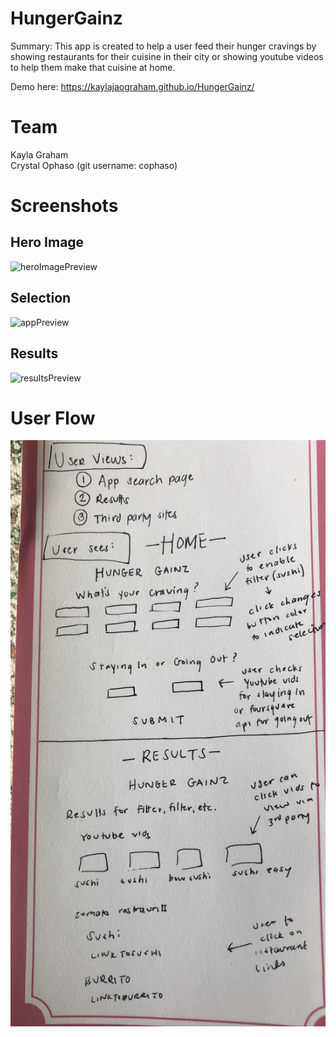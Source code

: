 # HungerGainz

Summary: This app is created to help a user feed their hunger cravings by showing restaurants for their cuisine in their city or showing youtube videos to help them make that cuisine at home.

Demo here: https://kaylajaograham.github.io/HungerGainz/

# Team
Kayla Graham  
Crystal Ophaso (git username: cophaso)

# Screenshots
<h2>Hero Image</h2>
<img width="339" alt="heroImagePreview" src="https://user-images.githubusercontent.com/35277690/60758950-31440280-9fd2-11e9-9789-fdda696cd1c3.png">
<h2>Selection</h2>
<img width="341" alt="appPreview" src="https://user-images.githubusercontent.com/35277690/60758949-31440280-9fd2-11e9-9a2d-00c0e3a6ea9e.png">
<h2>Results</h2>
<img width="332" alt="resultsPreview" src="https://user-images.githubusercontent.com/35277690/60758972-808a3300-9fd2-11e9-85f1-8be9b8fc76ae.png">



# User Flow
<p align="center"><img src="img/user_flow.png" /></p>





